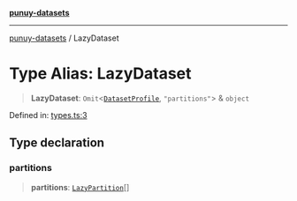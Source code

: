[**punuy-datasets**](../README.md)

***

[punuy-datasets](../README.md) / LazyDataset

# Type Alias: LazyDataset

> **LazyDataset**: `Omit`\<[`DatasetProfile`](../interfaces/DatasetProfile.md), `"partitions"`\> & `object`

Defined in: [types.ts:3](https://github.com/andrefs/punuy-datasets/blob/dda288eec3ba19779f118a1bd93474926b981e6f/src/lib/types.ts#L3)

## Type declaration

### partitions

> **partitions**: [`LazyPartition`](LazyPartition.md)[]
